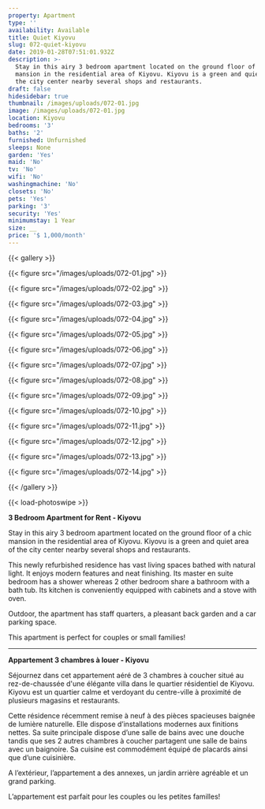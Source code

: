 ```yaml
---
property: Apartment
type: ''
availability: Available
title: Quiet Kiyovu
slug: 072-quiet-kiyovu
date: 2019-01-28T07:51:01.932Z
description: >-
  Stay in this airy 3 bedroom apartment located on the ground floor of a chic
  mansion in the residential area of Kiyovu. Kiyovu is a green and quiet area of
  the city center nearby several shops and restaurants.
draft: false
hidesidebar: true
thumbnail: /images/uploads/072-01.jpg
image: /images/uploads/072-01.jpg
location: Kiyovu
bedrooms: '3'
baths: '2'
furnished: Unfurnished
sleeps: None
garden: 'Yes'
maid: 'No'
tv: 'No'
wifi: 'No'
washingmachine: 'No'
closets: 'No'
pets: 'Yes'
parking: '3'
security: 'Yes'
minimumstay: 1 Year
size: __
price: '$ 1,000/month'
---
```

{{< gallery >}}

{{< figure src="/images/uploads/072-01.jpg" >}}

{{< figure src="/images/uploads/072-02.jpg" >}}

{{< figure src="/images/uploads/072-03.jpg" >}}

{{< figure src="/images/uploads/072-04.jpg" >}}

{{< figure src="/images/uploads/072-05.jpg" >}}

{{< figure src="/images/uploads/072-06.jpg" >}}

{{< figure src="/images/uploads/072-07.jpg" >}}

{{< figure src="/images/uploads/072-08.jpg" >}}

{{< figure src="/images/uploads/072-09.jpg" >}}

{{< figure src="/images/uploads/072-10.jpg" >}}

{{< figure src="/images/uploads/072-11.jpg" >}}

{{< figure src="/images/uploads/072-12.jpg" >}}

{{< figure src="/images/uploads/072-13.jpg" >}}

{{< figure src="/images/uploads/072-14.jpg" >}}

{{< /gallery >}}

{{< load-photoswipe >}}

**3 Bedroom Apartment for Rent - Kiyovu**

Stay in this airy 3 bedroom apartment located on the ground floor of a chic mansion in the residential area of Kiyovu. Kiyovu is a green and quiet area of the city center nearby several shops and restaurants.

This newly refurbished residence has vast living spaces bathed with natural light. It enjoys modern features and neat finishing. Its master en suite bedroom has a shower whereas 2 other bedroom share a bathroom with a bath tub. Its kitchen is conveniently equipped with cabinets and a stove with oven.  

Outdoor, the apartment has staff quarters, a pleasant back garden and a car parking space.

This apartment is perfect for couples or small families! 

- - -

**Appartement 3 chambres à louer - Kiyovu**

Séjournez dans cet appartement aéré de 3 chambres à coucher situé au rez-de-chaussée d'une élégante villa dans le quartier résidentiel de Kiyovu. Kiyovu est un quartier calme et verdoyant du centre-ville à proximité de plusieurs magasins et restaurants.

Cette résidence récemment remise à neuf à des pièces spacieuses baignée de lumière naturelle. Elle dispose d’installations modernes aux finitions nettes. Sa suite principale dispose d’une salle de bains avec une douche tandis que ses 2 autres chambres à coucher partagent une salle de bains avec un baignoire. Sa cuisine est commodément équipé de placards ainsi que d’une cuisinière. 

A l’extérieur, l’appartement a des annexes, un jardin arrière agréable et un grand parking.

L’appartement est parfait pour les couples ou les petites familles!
